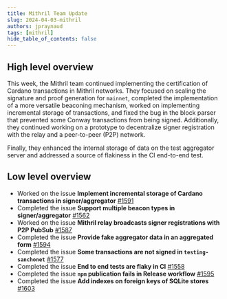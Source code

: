 ```yaml
---
title: Mithril Team Update
slug: 2024-04-03-mithril
authors: jpraynaud
tags: [mithril]
hide_table_of_contents: false
---
```


## High level overview

This week, the Mithril team continued implementing the certification of Cardano transactions in Mithril networks. They focused on scaling the signature and proof generation for `mainnet`, completed the implementation of a more versatile beaconing mechanism, worked on implementing incremental storage of transactions, and fixed the bug in the block parser that prevented some Conway transactions from being signed. Additionally, they continued working on a prototype to decentralize signer registration with the relay and a peer-to-peer (P2P) network.

Finally, they enhanced the internal storage of data on the test aggregator server and addressed a source of flakiness in the CI end-to-end test.

## Low level overview
- Worked on the issue **Implement incremental storage of Cardano transactions in signer/aggregator** [#1591](https://github.com/input-output-hk/mithril/issues/1591)
- Completed the issue **Support multiple beacon types in signer/aggregator** [#1562](https://github.com/input-output-hk/mithril/issues/1562)
- Worked on the issue **Mithril relay broadcasts signer registrations with P2P PubSub** [#1587](https://github.com/input-output-hk/mithril/issues/1587)
- Completed the issue **Provide fake aggregator data in an aggregated form** [#1594](https://github.com/input-output-hk/mithril/issues/1594)
- Completed the issue **Some transactions are not signed in `testing-sanchonet`** [#1577](https://github.com/input-output-hk/mithril/issues/1577)
- Completed the issue **End to end tests are flaky in CI** [#1558](https://github.com/input-output-hk/mithril/issues/1558)
- Completed the issue **`npm` publication fails in Release workflow** [#1595](https://github.com/input-output-hk/mithril/issues/1595)
- Completed the issue **Add indexes on foreign keys of SQLite stores** [#1603](https://github.com/input-output-hk/mithril/issues/1603)




